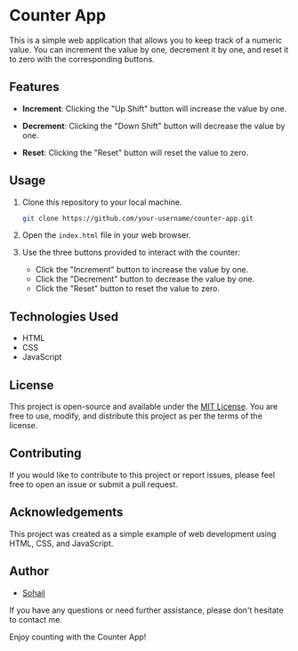 # Counter App

This is a simple web application that allows you to keep track of a numeric value. You can increment the value by one, decrement it by one, and reset it to zero with the corresponding buttons.

## Features

- **Increment**: Clicking the "Up Shift" button will increase the value by one.

- **Decrement**: Clicking the "Down Shift" button will decrease the value by one.

- **Reset**: Clicking the "Reset" button will reset the value to zero.

## Usage

1. Clone this repository to your local machine.

   ```bash
   git clone https://github.com/your-username/counter-app.git
   ```

2. Open the `index.html` file in your web browser.

3. Use the three buttons provided to interact with the counter:

   - Click the "Increment" button to increase the value by one.
   - Click the "Decrement" button to decrease the value by one.
   - Click the "Reset" button to reset the value to zero.

## Technologies Used

- HTML
- CSS
- JavaScript

## License

This project is open-source and available under the [MIT License](LICENSE). You are free to use, modify, and distribute this project as per the terms of the license.

## Contributing

If you would like to contribute to this project or report issues, please feel free to open an issue or submit a pull request.

## Acknowledgements

This project was created as a simple example of web development using HTML, CSS, and JavaScript.

## Author

- [Sohail](https://github.com/thecodephilic-guy)

If you have any questions or need further assistance, please don't hesitate to contact me.

Enjoy counting with the Counter App!